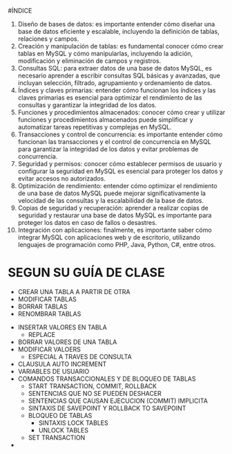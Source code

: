 #ÍNDICE
1. Diseño de bases de datos: es importante entender cómo diseñar una base de datos eficiente y escalable, incluyendo la definición de tablas, relaciones y campos.
2. Creación y manipulación de tablas: es fundamental conocer cómo crear tablas en MySQL y cómo manipularlas, incluyendo la adición, modificación y eliminación de campos y registros.
3. Consultas SQL: para extraer datos de una base de datos MySQL, es necesario aprender a escribir consultas SQL básicas y avanzadas, que incluyan selección, filtrado, agrupamiento y ordenamiento de datos.
4. Índices y claves primarias: entender cómo funcionan los índices y las claves primarias es esencial para optimizar el rendimiento de las consultas y garantizar la integridad de los datos.
5. Funciones y procedimientos almacenados: conocer cómo crear y utilizar funciones y procedimientos almacenados puede simplificar y automatizar tareas repetitivas y complejas en MySQL.
6. Transacciones y control de concurrencia: es importante entender cómo funcionan las transacciones y el control de concurrencia en MySQL para garantizar la integridad de los datos y evitar problemas de concurrencia.
7. Seguridad y permisos: conocer cómo establecer permisos de usuario y configurar la seguridad en MySQL es esencial para proteger los datos y evitar accesos no autorizados.
8. Optimización de rendimiento: entender cómo optimizar el rendimiento de una base de datos MySQL puede mejorar significativamente la velocidad de las consultas y la escalabilidad de la base de datos.
9. Copias de seguridad y recuperación: aprender a realizar copias de seguridad y restaurar una base de datos MySQL es importante para proteger los datos en caso de fallos o desastres.
10. Integración con aplicaciones: finalmente, es importante saber cómo integrar MySQL con aplicaciones web y de escritorio, utilizando lenguajes de programación como PHP, Java, Python, C#, entre otros.



# SEGUN SU GUÍA DE CLASE

<!-- - CONEXION BASE DE DATOS
- TIPOS DE DATOS
- LENGUAJE DE DEFINICION DE DATOS
- CREAR TABLAS
- DEFINICION DE RESTRICCIONES
  - RESTRICCIONES A NIVEL DE COLUMNA
  - RESTRICCIONES A NIVEL DE TABLA
- INTEGRIDAD REFERENCIAL -->
- CREAR UNA TABLA A PARTIR DE OTRA
- MODIFICAR TABLAS
- BORRAR TABLAS
- RENOMBRAR TABLAS
<!-- - SELECT
  - all/DISTINCT
  - WHERE
    - OPERADORES
      - COMPARACION
      - LOGICOS
      - ARITMETICOS
      - IS NULL/IS NOT NULL
  - LIMIT
  - INTO OUTFILE
  - GROUP BY
    - ASC/DESC
  - HAVING
  - ORDER BY -->
<!-- - FUNCIONES
  - NUMERICAS Y ARITMETICAS
    - ABS
    - CEIL
    - FLOOR
    - EXP
    - LN
    - LOG
    - MOD
    - PI
    - POWER
    - RAND
    - ROUND
    - SIGN
    - SWRT
    - TRUNCATE
  - CARACTERES
    - ASCII
    - CHAR
    - CONCAT
    - INSERT
    - LENGHT
    - LOCATE
    - LOWER
    - LPAD
    - LTRIM
    - REPLACE
    - RPAD
    - RTRIM
    - SUBSTR
    - UPPER
  - FECHA
    - ADDDATE
    - SUBDATE
    - DATE_ADD
    - DATE_SUB
    - DATEDIFF
    - DAYNAME
    - DAYOFMONTH
    - DAYOFWEEK
    - DAYOFYEAR
    - WEEKOFYEAR
    - MONTH
    - YEAR
    - HOUR
    - MINUTE
    - SECOND
    - CURDATE
    - CURTIME
    - SYSDATE
  - CONVERSION FECHAS
    - DATE_FORMAT
  - COMPARACION
    - GREATEST
    - LEAST
    - IFNULL
    - ISNULL
    - STRCMP
  - OTRAS FUNCIONES
    - DATABASE
    - USER
    - VERSION -->
<!-- - COMBINACION DE TABLAS /UNION NATURAL 
- INNER JOIN - RIGHT JOIN - LEFT JOIN - FULL JOIN[¿?](https://www.aulaclic.es/sqlserver/t_4_5.htm) -->
<!-- - SUBCONSULTAS
  - DEVUELVE UN VALOR
  - DEVUELVE LISTA DE VALORES
  - DEVUELVE MAS DE UNA COL
  - CON CUALQUIER NUMERO DE FILAS Y COLS -->
<!-- - UNION (INTERSECCION Y DIFERENCIA)
- CONSULTAS CORRELACIONADAS -->
<!-- - AGRUPAMIENTO -->
- INSERTAR VALORES EN TABLA
  - REPLACE
- BORRAR VALORES DE UNA TABLA
- MODIFICAR VALOERS
  - ESPECIAL A TRAVES DE CONSULTA
- CLAUSULA AUTO INCREMENT
- VARIABLES DE USUARIO
- COMANDOS TRANSACCIONALES Y DE BLOQUEO DE TABLAS
  - START TRANSACTION, COMMIT, ROLLBACK
  - SENTENCIAS QUE NO SE PUEDEN DESHACER
  - SENTENCIAS QUE CAUSAN EJECUCION (COMMIT) IMPLICITA
  - SINTAXIS DE SAVEPOINT Y ROLLBACK TO SAVEPOINT
  - BLOQUEO DE TABLAS
    - SINTAXIS LOCK TABLES
    - UNLOCK TABLES
  - SET TRANSACTION
- 